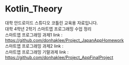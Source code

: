 # Kotlin_Theory

대학 안드로이드 스튜디오 코틀린 교육용 자료입니다.<br>
대학 4학년 2학기 스마트앱 프로그래밍 수업 정리<br>
스마트앱 프로그래밍 과제1 link : https://github.com/donhaklee/Project_JapanAppHomework <br>
스마트앱 프로그래밍 과제2 link : <br>
스마트앱 프로그래밍 기말과제 link : https://github.com/donhaklee/Project_AppFinalProject <br>
